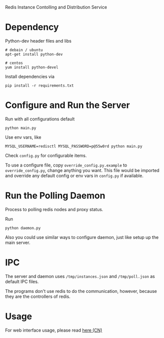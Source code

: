Redis Instance Contolling and Distribution Service

Dependency
===

Python-dev header files and libs

    # debain / ubuntu
    apt-get install python-dev

    # centos
    yum install python-devel

Install dependencies via

    pip install -r requirements.txt

Configure and Run the Server
===

Run with all configurations default

    python main.py

Use env vars, like

    MYSQL_USERNAME=redisctl MYSQL_PASSWORD=p@55w0rd python main.py

Check `config.py` for configurable items.

To use a configure file, copy `override_config.py.example` to `override_config.py`, change anything you want. This file would be imported and override any default config or env vars in `config.py` if available.

Run the Polling Daemon
===

Process to polling redis nodes and proxy status.

Run

    python daemon.py

Also you could use similar ways to configure daemon, just like setup up the main server.

IPC
===

The server and daemon uses `/tmp/instances.json` and `/tmp/poll.json` as default IPC files.

The programs don't use redis to do the communication, however, because they are the controllers of redis.

Usage
===

For web interface usage, please read [here (CN)](https://github.com/HunanTV/redis-ctl/wiki/Web-%E7%95%8C%E9%9D%A2%E4%BD%BF%E7%94%A8)
